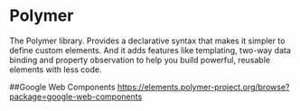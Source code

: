 # Polymer

The Polymer library. Provides a declarative syntax that makes it simpler to define custom elements. And it adds features like templating, two-way data binding and property observation to help you build powerful, reusable elements with less code.


##Google Web Components
https://elements.polymer-project.org/browse?package=google-web-components



